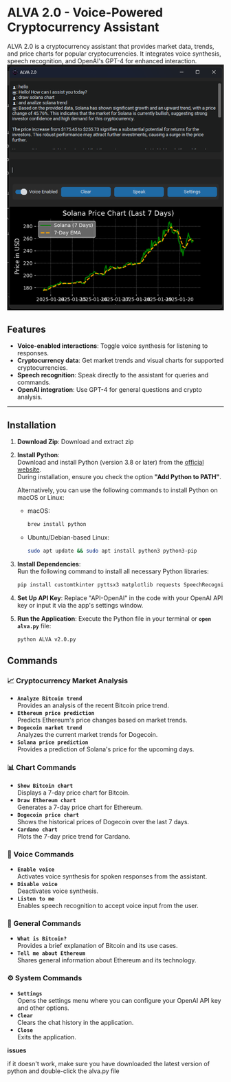 # ALVA 2.0 - Voice-Powered Cryptocurrency Assistant

ALVA 2.0 is a cryptocurrency assistant that provides market data, trends, and price charts for popular cryptocurrencies. 
It integrates voice synthesis, speech recognition, and OpenAI's GPT-4 for enhanced interaction.
![Program](alvap.png)

## Features
- **Voice-enabled interactions**: Toggle voice synthesis for listening to responses.
- **Cryptocurrency data**: Get market trends and visual charts for supported cryptocurrencies.
- **Speech recognition**: Speak directly to the assistant for queries and commands.
- **OpenAI integration**: Use GPT-4 for general questions and crypto analysis.

---

## Installation
1. **Download Zip**:
   Download and extract zip

2. **Install Python**:  
   Download and install Python (version 3.8 or later) from the [official website](https://www.python.org/downloads/).  
   During installation, ensure you check the option **"Add Python to PATH"**.  

   Alternatively, you can use the following commands to install Python on macOS or Linux:

   - macOS:
     ```bash
     brew install python
     ```

   - Ubuntu/Debian-based Linux:
     ```bash
     sudo apt update && sudo apt install python3 python3-pip
     ```

3. **Install Dependencies**:  
   Run the following command to install all necessary Python libraries:
   ```bash
   pip install customtkinter pyttsx3 matplotlib requests SpeechRecognition openai rapidfuzz Pillow numpy

4. **Set Up API Key**:
Replace "API-OpenAI" in the code with your OpenAI API key or input it via the app's settings window.

5. **Run the Application**:
Execute the Python file in your terminal or **`open alva.py`** file:
   ```bash
   python ALVA v2.0.py


## Commands

### 📈 Cryptocurrency Market Analysis
- **`Analyze Bitcoin trend`**  
  Provides an analysis of the recent Bitcoin price trend.
- **`Ethereum price prediction`**  
  Predicts Ethereum's price changes based on market trends.
- **`Dogecoin market trend`**  
  Analyzes the current market trends for Dogecoin.
- **`Solana price prediction`**  
  Provides a prediction of Solana's price for the upcoming days.

### 📊 Chart Commands
- **`Show Bitcoin chart`**  
  Displays a 7-day price chart for Bitcoin.
- **`Draw Ethereum chart`**  
  Generates a 7-day price chart for Ethereum.
- **`Dogecoin price chart`**  
  Shows the historical prices of Dogecoin over the last 7 days.
- **`Cardano chart`**  
  Plots the 7-day price trend for Cardano.

### 🎤 Voice Commands
- **`Enable voice`**  
  Activates voice synthesis for spoken responses from the assistant.
- **`Disable voice`**  
  Deactivates voice synthesis.
- **`Listen to me`**  
  Enables speech recognition to accept voice input from the user.

### 🤖 General Commands
- **`What is Bitcoin?`**  
  Provides a brief explanation of Bitcoin and its use cases.
- **`Tell me about Ethereum`**  
  Shares general information about Ethereum and its technology.

### ⚙️ System Commands
- **`Settings`**  
  Opens the settings menu where you can configure your OpenAI API key and other options.
- **`Clear`**  
  Clears the chat history in the application.
- **`Close`**  
  Exits the application.

**issues**

if it doesn't work, make sure you have downloaded the latest version of python and double-click the alva.py file


